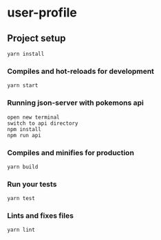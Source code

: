 # user-profile

## Project setup
```
yarn install
```

### Compiles and hot-reloads for development
```
yarn start
```

### Running json-server with pokemons api
```
open new terminal
switch to api directory
npm install
npm run api
```

### Compiles and minifies for production
```
yarn build
```

### Run your tests
```
yarn test
```

### Lints and fixes files
```
yarn lint
```